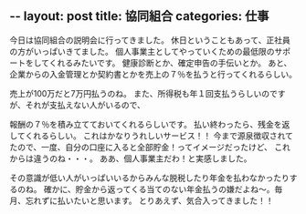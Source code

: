 --
layout: post
title: 協同組合
categories: 仕事
--

今日は協同組合の説明会に行ってきました。
休日ということもあって、正社員の方がいっぱいきてました。
個人事業主としてやっていくための最低限のサポートをしてくれるみたいです。
健康診断とか、確定申告の手伝いとか。
あと、企業からの入金管理とか契約書とかを売上の７％を払うと行ってくれるらしい。

売上が100万だと7万円払うのね。
また、所得税も年１回支払うらしいのですが、それが支払えない人がいるので、

報酬の７％を積み立てておいてくれるらしいです。
払い終わったら、残金を返してくれるらしい。
これはかなりうれしいサービス！！
今まで源泉徴収されてたので、一度、自分の口座に入ると全部貯金！ってイメージだったけど、
これからは違うのね・・・。
ああ、個人事業主だわ！と実感しました。

その意識が低い人がいっぱいいるからみんな脱税したり年金を払わなかったりするのね。
確かに、貯金から返ってくる当てのない年金払うの嫌だよね～。毎月、忘れずに払いたいと思います。
とりあえず、気合入ってきました！！

